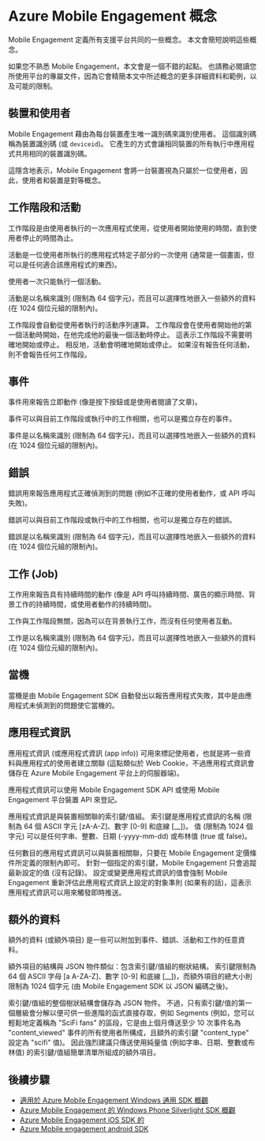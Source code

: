 <properties
    pageTitle="Mobile Engagement 概念 | Microsoft Azure"
    description="Azure Mobile Engagement 概念"
    services="mobile-engagement"
    documentationCenter="mobile"
    authors="piyushjo"
    manager="dwrede"
    editor="" />

<tags
    ms.service="mobile-engagement"
    ms.workload="mobile"
    ms.tgt_pltfrm="mobile-android"
    ms.devlang="na"
    ms.topic="get-started-article"
    ms.date="08/10/2015"
    ms.author="piyushjo" />


# Azure Mobile Engagement 概念

Mobile Engagement 定義所有支援平台共同的一些概念。 本文會簡短說明這些概念。

如果您不熟悉 Mobile Engagement，本文會是一個不錯的起點。 也請務必閱讀您所使用平台的專屬文件，因為它會精簡本文中所述概念的更多詳細資料和範例，以及可能的限制。

## 裝置和使用者

Mobile Engagement 藉由為每台裝置產生唯一識別碼來識別使用者。 這個識別碼稱為裝置識別碼 (或 `deviceid`)。 它產生的方式會讓相同裝置的所有執行中應用程式共用相同的裝置識別碼。

這隱含地表示，Mobile Engagement 會將一台裝置視為只屬於一位使用者，因此，使用者和裝置是對等概念。

## 工作階段和活動

工作階段是由使用者執行的一次應用程式使用，從使用者開始使用的時間，直到使用者停止的時間為止。

活動是一位使用者所執行的應用程式特定子部分的一次使用 (通常是一個畫面，但可以是任何適合該應用程式的東西)。

使用者一次只能執行一個活動。

活動是以名稱來識別 (限制為 64 個字元)，而且可以選擇性地嵌入一些額外的資料 (在 1024 個位元組的限制內)。

工作階段會自動從使用者執行的活動序列運算。 工作階段會在使用者開始他的第一個活動時開始，在他完成他的最後一個活動時停止。 這表示工作階段不需要明確地開始或停止。 相反地，活動會明確地開始或停止。 如果沒有報告任何活動，則不會報告任何工作階段。

## 事件

事件用來報告立即動作 (像是按下按鈕或是使用者閱讀了文章)。

事件可以與目前工作階段或執行中的工作相關，也可以是獨立存在的事件。

事件是以名稱來識別 (限制為 64 個字元)，而且可以選擇性地嵌入一些額外的資料 (在 1024 個位元組的限制內)。

## 錯誤

錯誤用來報告應用程式正確偵測到的問題 (例如不正確的使用者動作，或 API 呼叫失敗)。

錯誤可以與目前工作階段或執行中的工作相關，也可以是獨立存在的錯誤。

錯誤是以名稱來識別 (限制為 64 個字元)，而且可以選擇性地嵌入一些額外的資料 (在 1024 個位元組的限制內)。

## 工作 (Job)

工作用來報告具有持續時間的動作 (像是 API 呼叫持續時間、廣告的顯示時間、背景工作的持續時間，或使用者動作的持續時間)。

工作與工作階段無關，因為可以在背景執行工作，而沒有任何使用者互動。

工作是以名稱來識別 (限制為 64 個字元)，而且可以選擇性地嵌入一些額外的資料 (在 1024 個位元組的限制內)。

## 當機

當機是由 Mobile Engagement SDK 自動發出以報告應用程式失敗，其中是由應用程式未偵測到的問題使它當機的。

## 應用程式資訊

應用程式資訊 (或應用程式資訊 (app info)) 可用來標記使用者，也就是將一些資料與應用程式的使用者建立關聯 (這點類似於 Web Cookie，不過應用程式資訊會儲存在 Azure Mobile Engagement 平台上的伺服器端)。

應用程式資訊可以使用 Mobile Engagement SDK API 或使用 Mobile Engagement 平台裝置 API 來登記。

應用程式資訊是與裝置相關聯的索引鍵/值組。 索引鍵是應用程式資訊的名稱 (限制為 64 個 ASCII 字元 [zA-A-Z]、數字 [0-9] 和底線 [__])。 值 (限制為 1024 個字元) 可以是任何字串、整數、日期 (-yyyy-mm-dd) 或布林值 (true 或 false)。

任何數目的應用程式資訊可以與裝置相關聯，只要在 Mobile Engagement 定價條件所定義的限制內即可。 針對一個指定的索引鍵，Mobile Engagement 只會追蹤最新設定的值 (沒有記錄)。 設定或變更應用程式資訊的值會強制 Mobile Engagement 重新評估此應用程式資訊上設定的對象準則 (如果有的話)，這表示應用程式資訊可以用來觸發即時推送。

## 額外的資料

額外的資料 (或額外項目) 是一些可以附加到事件、錯誤、活動和工作的任意資料。

額外項目的結構與 JSON 物件類似：包含索引鍵/值組的樹狀結構。 索引鍵限制為 64 個 ASCII 字母 [a A-ZA-Z]、數字 [0-9] 和底線 [__])，而額外項目的總大小則限制為 1024 個字元 (由 Mobile Engagement SDK 以 JSON 編碼之後)。

索引鍵/值組的整個樹狀結構會儲存為 JSON 物件。 不過，只有索引鍵/值的第一個層級會分解以便可供一些進階的函式直接存取，例如 Segments (例如，您可以輕鬆地定義稱為 "SciFi fans" 的區段，它是由上個月傳送至少 10 次事件名為 "content_viewed" 事件的所有使用者所構成，且額外的索引鍵 "content_type" 設定為 "scifi" 值)。 因此強烈建議只傳送使用純量值 (例如字串、日期、整數或布林值) 的索引鍵/值組簡單清單所組成的額外項目。

## 後續步驟

- [適用於 Azure Mobile Engagement Windows 通用 SDK 概觀](mobile-engagement-windows-store-sdk-overview.md)
- [Azure Mobile Engagement 的 Windows Phone Silverlight SDK 概觀](mobile-engagement-windows-phone-sdk-overview.md)
- [Azure Mobile Engagement iOS SDK 的](mobile-engagement-ios-sdk-overview.md)
- [Azure Mobile engagement android SDK](mobile-engagement-android-sdk-overview.md)





